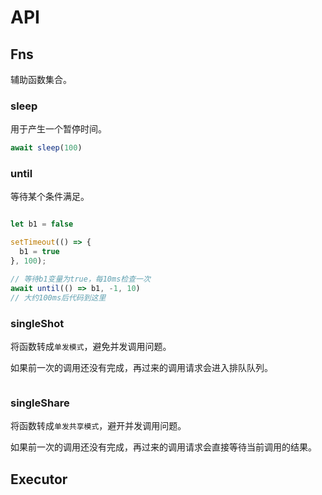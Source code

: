 # API

## Fns

辅助函数集合。

### sleep

用于产生一个暂停时间。

```js
await sleep(100)
```

### until

等待某个条件满足。

```js

let b1 = false

setTimeout(() => {
  b1 = true
}, 100);

// 等待b1变量为true，每10ms检查一次
await until(() => b1, -1, 10)
// 大约100ms后代码到这里
```

### singleShot

将函数转成`单发模式`，避免并发调用问题。

如果前一次的调用还没有完成，再过来的调用请求会进入排队队列。

```js

```

### singleShare

将函数转成`单发共享模式`，避开并发调用问题。

如果前一次的调用还没有完成，再过来的调用请求会直接等待当前调用的结果。

## Executor

